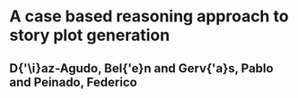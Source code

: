 # A case based reasoning approach to story plot generation
## D{\'\i}az-Agudo, Bel{\'e}n and Gerv{\'a}s, Pablo and Peinado, Federico
